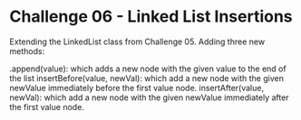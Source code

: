# Challenge 06 - Linked List Insertions

Extending the LinkedList class from Challenge 05. Adding three new methods:

.append(value): which adds a new node with the given value to the end of the list
insertBefore(value, newVal): which add a new node with the given newValue immediately before the first value node.
insertAfter(value, newVal): which add a new node with the given newValue immediately after the first value node.
